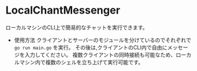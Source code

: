 # LocalChantMessenger
ローカルマシンのCLI上で簡易的なチャットを実行できます。

* 使用方法
 クライアントとサーバーのモジュールを分けているのでそれぞれで `go run main.go` を実行。
 その後は,クライアントのCLI内で自由にメッセージを入力してください。
 複数クライアントの同時接続も可能なため、ローカルマシン内で複数のシェルを立ち上げて実行可能です。

